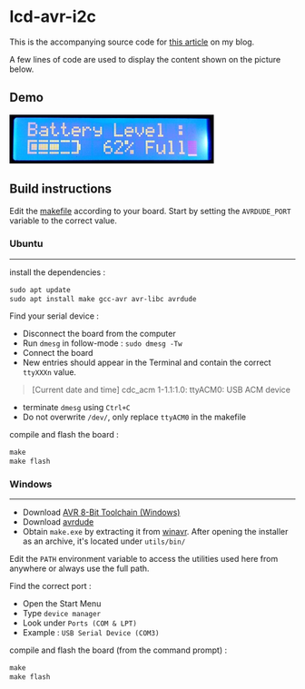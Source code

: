 # lcd-avr-i2c
This is the accompanying source code for [this article](https://hwfranck.com/posts/lcd-avr-i2c) on my blog.

A few lines of code are used to display the content shown on the picture below.

## Demo
![16x2 LCD displaying text and battery graphics](demo.jpg "The final result")

## Build instructions

Edit the [makefile](src/makefile) according to your board. Start by setting the `AVRDUDE_PORT` variable to the correct value.

### Ubuntu
---
install the dependencies :

    sudo apt update
    sudo apt install make gcc-avr avr-libc avrdude

Find your serial device :
- Disconnect the board from the computer
- Run `dmesg` in follow-mode : `sudo dmesg -Tw`
- Connect the board
- New entries should appear in the Terminal and contain the correct `ttyXXXn` value.
> [Current date and time] cdc_acm 1-1.1:1.0: ttyACM0: USB ACM device
- terminate `dmesg` using `Ctrl+C`
- Do not overwrite `/dev/`, only replace `ttyACM0` in the makefile

compile and flash the board :

    make
    make flash


### Windows
---
  * Download [AVR 8-Bit Toolchain (Windows)](https://www.microchip.com/en-us/tools-resources/develop/microchip-studio/gcc-compilers)
  * Download [avrdude](https://github.com/avrdudes/avrdude/releases)
  * Obtain `make.exe` by extracting it from [winavr](https://sourceforge.net/projects/winavr/files/WinAVR/20100110/). After opening the installer as an archive, it's located under `utils/bin/`

Edit the `PATH` environment variable to access the utilities used here from anywhere or always use the full path.

Find the correct port :
- Open the Start Menu
- Type `device manager`
- Look under `Ports (COM & LPT)`
- Example : `USB Serial Device (COM3)`

compile and flash the board (from the command prompt) :

    make
    make flash
